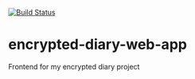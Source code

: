 [![Build Status](https://travis-ci.com/Yuruh/encrypted-diary-web-app.svg?branch=master)](https://travis-ci.com/Yuruh/encrypted-diary-web-app)

# encrypted-diary-web-app
Frontend for my encrypted diary project
